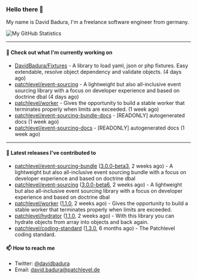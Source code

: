 ### Hello there 👋

My name is David Badura, I'm a freelance software engineer from germany.

![My GitHub Statistics](https://github-readme-stats.vercel.app/api?username=DavidBadura&show_icons=true&count_private=true&hide_title=true)

---

#### 👷 Check out what I'm currently working on

- [DavidBadura/Fixtures](https://github.com/DavidBadura/Fixtures) - A library to load yaml, json or php fixtures. Easy extendable, resolve object dependency and validate objects. (4 days ago)
- [patchlevel/event-sourcing](https://github.com/patchlevel/event-sourcing) - A lightweight but also all-inclusive event sourcing library with a focus on developer experience and based on doctrine dbal (4 days ago)
- [patchlevel/worker](https://github.com/patchlevel/worker) - Gives the opportunity to build a stable worker that terminates properly when limits are exceeded. (1 week ago)
- [patchlevel/event-sourcing-bundle-docs](https://github.com/patchlevel/event-sourcing-bundle-docs) - [READONLY] autogenerated docs (1 week ago)
- [patchlevel/event-sourcing-docs](https://github.com/patchlevel/event-sourcing-docs) - [READONLY] autogenerated docs (1 week ago)

---

#### 🔭 Latest releases I've contributed to

- [patchlevel/event-sourcing-bundle](https://github.com/patchlevel/event-sourcing-bundle) ([3.0.0-beta3](https://github.com/patchlevel/event-sourcing-bundle/releases/tag/3.0.0-beta3), 2 weeks ago) - A lightweight but also all-inclusive event sourcing bundle with a focus on developer experience and based on doctrine dbal
- [patchlevel/event-sourcing](https://github.com/patchlevel/event-sourcing) ([3.0.0-beta6](https://github.com/patchlevel/event-sourcing/releases/tag/3.0.0-beta6), 2 weeks ago) - A lightweight but also all-inclusive event sourcing library with a focus on developer experience and based on doctrine dbal
- [patchlevel/worker](https://github.com/patchlevel/worker) ([1.1.0](https://github.com/patchlevel/worker/releases/tag/1.1.0), 2 weeks ago) - Gives the opportunity to build a stable worker that terminates properly when limits are exceeded.
- [patchlevel/hydrator](https://github.com/patchlevel/hydrator) ([1.1.0](https://github.com/patchlevel/hydrator/releases/tag/1.1.0), 2 weeks ago) - With this library you can hydrate objects from array into objects and back again. 
- [patchlevel/coding-standard](https://github.com/patchlevel/coding-standard) ([1.3.0](https://github.com/patchlevel/coding-standard/releases/tag/1.3.0), 6 months ago) - The Patchlevel coding standard.

#### 📫 How to reach me

- Twitter: [@davidbadura](https://twitter.com/davidbadura)
- Email: [david.badura@patchlevel.de](mailto:david.badura@patchlevel.de)